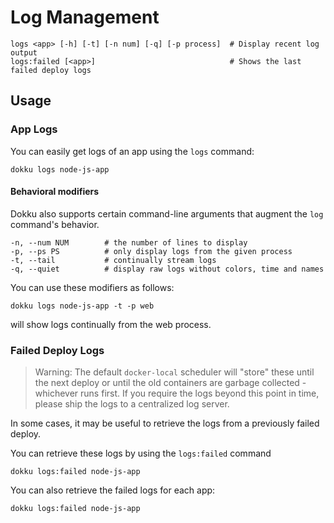 # Log Management

```
logs <app> [-h] [-t] [-n num] [-q] [-p process]  # Display recent log output
logs:failed [<app>]                              # Shows the last failed deploy logs
```

## Usage

### App Logs

You can easily get logs of an app using the `logs` command:

```shell
dokku logs node-js-app
```

#### Behavioral modifiers

Dokku also supports certain command-line arguments that augment the `log` command's behavior.

```
-n, --num NUM        # the number of lines to display
-p, --ps PS          # only display logs from the given process
-t, --tail           # continually stream logs
-q, --quiet          # display raw logs without colors, time and names
```

You can use these modifiers as follows:

```shell
dokku logs node-js-app -t -p web
```
will show logs continually from the web process.

### Failed Deploy Logs

> Warning: The default `docker-local` scheduler will "store" these until the next deploy or until the old containers are garbage collected - whichever runs first. If you require the logs beyond this point in time, please ship the logs to a centralized log server.

In some cases, it may be useful to retrieve the logs from a previously failed deploy.

You can retrieve these logs by using the `logs:failed` command

```shell
dokku logs:failed node-js-app
```

You can also retrieve the failed logs for each app:

```shell
dokku logs:failed node-js-app
```
